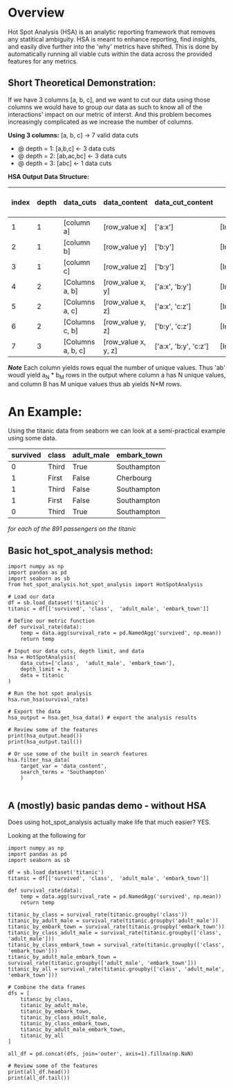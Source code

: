 
# Overview

Hot Spot Analysis (HSA) is an analytic reporting framework that removes any statitical ambiguity. HSA is meant to enhance reporting, find insights, and easily dive further into the 'why' metrics have shifted. This is done by automatically running all viable cuts within the data across the provided features for any metrics.

## Short Theoretical Demonstration:

If we have 3 columns [a, b, c], and we want to cut our data using those columns we would have to group our data as such to know all of the interactions' impact on our metric of interst. And this problem becomes increasingly complicated as we increase the number of columns. 

**Using 3 columns:**
[a, b, c] -> 7 valid data cuts
  - @ depth = 1: [a,b,c] <- 3 data cuts
  - @ depth = 2: [ab,ac,bc] <- 3 data cuts
  - @ depth = 3: [abc] <- 1 data cuts

**HSA Output Data Structure:**

| index | depth | data_cuts         | data_content        | data_cut_content      | user function output |
| ----- | ----- | ----------------- | ------------------- | --------------------- | -------------------- |
| 1     | 1     | [column a]        | [row_value x]       | ['a:x']               | [Int/float/etc.]     |
| 2     | 1     | [column b]        | [row_value y]       | ['b:y']               | [Int/float/etc.]     |
| 3     | 1     | [column c]        | [row_value z]       | ['b:y']               | [Int/float/etc.]     |
| 4     | 2     | [Columns a, b]    | [row_value x, y]    | ['a:x', 'b:y']        | [Int/float/etc.]     |
| 5     | 2     | [Columns a, c]    | [row_value x, z]    | ['a:x', 'c:z']        | [Int/float/etc.]     |
| 6     | 2     | [Columns c, b]    | [row_value y, z]    | ['b:y', 'c:z']        | [Int/float/etc.]     |
| 7     | 3     | [Columns a, b, c] | [row_value x, y, z] | ['a:x', 'b:y', 'c:z'] | [Int/float/etc.]     |

***Note*** Each column yields rows equal the number of unique values. Thus 'ab' woudl yield a<sub>N</sub> * b<sub>M</sub> rows in the output where column a has N unique values, and column B has M unique values thus ab yields N*M rows.


# An Example:

Using the titanic data from seaborn we can look at a semi-practical example using some data.

| survived | class | adult_male | embark_town |
| -------- | ----- | ---------- | ----------- |
| 0        | Third | True       | Southampton |
| 1        | First | False      | Cherbourg   |
| 1        | Third | False      | Southampton |
| 1        | First | False      | Southampton |
| 0        | Third | True       | Southampton |
*for each of the 891 passengers on the titanic*



## Basic hot_spot_analysis method:
```
import numpy as np
import pandas as pd
import seaborn as sb
from hot_spot_analysis.hot_spot_analysis import HotSpotAnalysis

# Load our data
df = sb.load_dataset('titanic')
titanic = df[['survived', 'class',  'adult_male', 'embark_town']]

# Define our metric function
def survival_rate(data):
    temp = data.agg(survival_rate = pd.NamedAgg('survived', np.mean))
    return temp

# Input our data cuts, depth limit, and data
hsa = HotSpotAnalysis(
    data_cuts=['class',  'adult_male', 'embark_town'],
    depth_limit = 3,
    data = titanic
)

# Run the hot spot analysis
hsa.run_hsa(survival_rate)

# Export the data
hsa_output = hsa.get_hsa_data() # export the analysis results

# Review some of the features
print(hsa_output.head())
print(hsa_output.tail())

# Or use some of the built in search features
hsa.filter_hsa_data(
    target_var = 'data_content', 
    search_terms = 'Southampton'
    )


```


## A (mostly) basic pandas demo - without HSA

Does using hot_spot_analysis actually make life that much easier?
YES.

Looking at the following for 

```
import numpy as np
import pandas as pd
import seaborn as sb

df = sb.load_dataset('titanic')
titanic = df[['survived', 'class',  'adult_male', 'embark_town']]

def survival_rate(data):
    temp = data.agg(survival_rate = pd.NamedAgg('survived', np.mean))
    return temp

titanic_by_class = survival_rate(titanic.groupby('class'))
titanic_by_adult_male = survival_rate(titanic.groupby('adult_male'))
titanic_by_embark_town = survival_rate(titanic.groupby('embark_town'))
titanic_by_class_adult_male = survival_rate(titanic.groupby(['class', 'adult_male']))
titanic_by_class_embark_town = survival_rate(titanic.groupby(['class', 'embark_town']))
titanic_by_adult_male_embark_town = survival_rate(titanic.groupby(['adult_male', 'embark_town']))
titanic_by_all = survival_rate(titanic.groupby(['class', 'adult_male', 'embark_town']))

# Combine the data frames
dfs = [
    titanic_by_class,
    titanic_by_adult_male,
    titanic_by_embark_town,
    titanic_by_class_adult_male,
    titanic_by_class_embark_town,
    titanic_by_adult_male_embark_town,
    titanic_by_all
]

all_df = pd.concat(dfs, join='outer', axis=1).fillna(np.NaN)

# Review some of the features
print(all_df.head())
print(all_df.tail())



```



